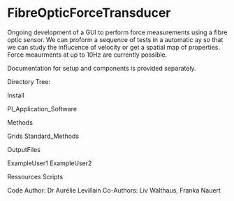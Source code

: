 # FibreOpticForceTransducer

Ongoing development of a GUI to perform force measurements using a fibre optic sensor. We can proform a sequence of tests in a automatic ay so that we can study the influcence of velocity or get a spatial map of properties. Force meaurments at up to 10Hz are currently possible.

Documentation for setup and components is provided separately. 

Directory Tree:

Install

  PI_Application_Software

Methods

  Grids
  Standard_Methods

OutputFiles

  ExampleUser1
  ExampleUser2

Ressources
Scripts

Code Author: Dr Aurélie Levillain 
Co-Authors: Liv Walthaus, Franka Nauert
